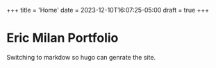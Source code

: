 +++
title = 'Home'
date = 2023-12-10T16:07:25-05:00
draft = true
+++

# Eric Milan Portfolio

Switching to markdow so hugo can genrate the site.
